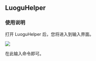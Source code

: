 ## LuoguHelper

### 使用说明

打开 LuoguHelper 后，您将进入到输入界面。

![](https://s2.loli.net/2022/11/05/7TQaW4t3wkPd2N8.png)

在此输入命令即可。